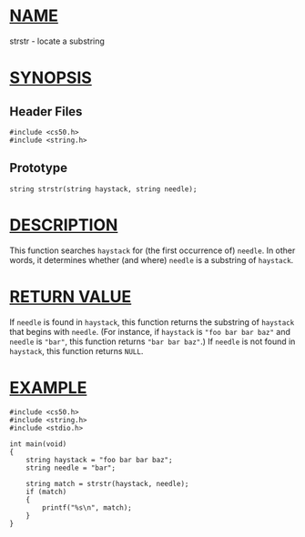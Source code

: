 # [NAME](#name)

strstr - locate a substring

# [SYNOPSIS](#synopsis)

## Header Files

    #include <cs50.h>
    #include <string.h>

## Prototype

    string strstr(string haystack, string needle);

# [DESCRIPTION](#description)

This function searches `haystack` for (the first occurrence of) `needle`. In other words, it determines whether (and where) `needle` is a substring of `haystack`.

# [RETURN VALUE](#return-value)

If `needle` is found in `haystack`, this function returns the substring of `haystack` that begins with `needle`. (For instance, if `haystack` is `"foo bar bar baz"` and `needle` is `"bar"`, this function returns `"bar bar baz"`.) If `needle` is not found in `haystack`, this function returns `NULL`.

# [EXAMPLE](#example)

    #include <cs50.h>
    #include <string.h>
    #include <stdio.h>

    int main(void)
    {
        string haystack = "foo bar bar baz";
        string needle = "bar";

        string match = strstr(haystack, needle);
        if (match)
        {
            printf("%s\n", match);
        }
    }
